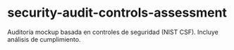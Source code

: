 # security-audit-controls-assessment
Auditoría mockup basada en controles de seguridad (NIST CSF). Incluye análisis de cumplimiento.
